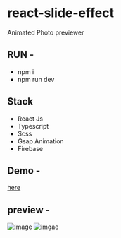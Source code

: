 # react-slide-effect
Animated Photo previewer


## RUN - 
- npm i 
- npm run dev

## Stack
- React Js
- Typescript
- Scss
- Gsap Animation 
- Firebase

## Demo - 
[here](https://charlygraphy23.site)

## preview - 
![image](https://user-images.githubusercontent.com/46165735/209648281-681243d0-cd1e-4f1a-84a2-61ee8f15f1c8.png)
![imgae](https://github.com/Charlygraphy23/react-slide-effect/blob/master/src/assets/charlygraphy.gif?raw=true)
